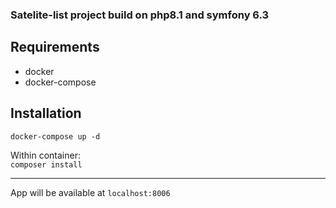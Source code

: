### Satelite-list project build on php8.1 and symfony 6.3

## Requirements
- docker
- docker-compose

## Installation
`docker-compose up -d`

Within container:  
`composer install`

---

App will be available at `localhost:8006`
